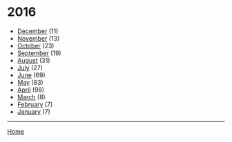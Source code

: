 # 2016

  * [December](./2016-12.md) (11)
  * [November](./2016-11.md) (13)
  * [October](./2016-10.md) (23)
  * [September](./2016-09.md) (19)
  * [August](./2016-08.md) (31)
  * [July](./2016-07.md) (27)
  * [June](./2016-06.md) (69)
  * [May](./2016-05.md) (83)
  * [April](./2016-04.md) (98)
  * [March](./2016-03.md) (8)
  * [February](./2016-02.md) (7)
  * [January](./2016-01.md) (7)

----

[Home](../)
